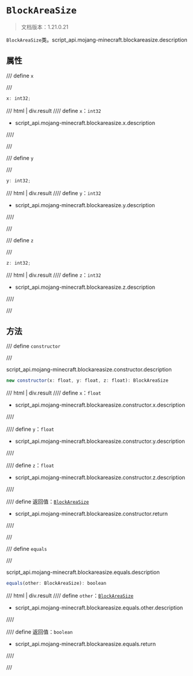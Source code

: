 # `BlockAreaSize`

> 文档版本：1.21.0.21

`BlockAreaSize`类。script_api.mojang-minecraft.blockareasize.description

## 属性

/// define
`x`


///

```js
x: int32;
```

/// html | div.result
//// define
`x`：`int32`

- script_api.mojang-minecraft.blockareasize.x.description


////

///


/// define
`y`


///

```js
y: int32;
```

/// html | div.result
//// define
`y`：`int32`

- script_api.mojang-minecraft.blockareasize.y.description


////

///


/// define
`z`


///

```js
z: int32;
```

/// html | div.result
//// define
`z`：`int32`

- script_api.mojang-minecraft.blockareasize.z.description


////

///


## 方法

/// define
`constructor`


///

script_api.mojang-minecraft.blockareasize.constructor.description

```js
new constructor(x: float, y: float, z: float): BlockAreaSize
```

/// html | div.result
//// define
`x`：`float`

- script_api.mojang-minecraft.blockareasize.constructor.x.description


////

//// define
`y`：`float`

- script_api.mojang-minecraft.blockareasize.constructor.y.description


////

//// define
`z`：`float`

- script_api.mojang-minecraft.blockareasize.constructor.z.description


////

//// define
返回值：[`BlockAreaSize`](./blockareasize.md)

- script_api.mojang-minecraft.blockareasize.constructor.return


////

///


/// define
`equals`


///

script_api.mojang-minecraft.blockareasize.equals.description

```js
equals(other: BlockAreaSize): boolean
```

/// html | div.result
//// define
`other`：[`BlockAreaSize`](./blockareasize.md)

- script_api.mojang-minecraft.blockareasize.equals.other.description


////

//// define
返回值：`boolean`

- script_api.mojang-minecraft.blockareasize.equals.return


////

///

